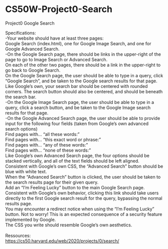 # CS50W-Project0-Search
Project0 Google Search

Specifications:<br />
-Your website should have at least three pages: <br />
Google Search (index.html), one for Google Image Search, and one for Google Advanced Search.<br />
-On the Google Search page, there should be links in the upper-right of the page to go to Image Search or Advanced Search. <br />
On each of the other two pages, there should be a link in the upper-right to go back to Google Search.<br />
On the Google Search page, the user should be able to type in a query, click “Google Search”, and be taken to the Google search results for that page.<br />
Like Google’s own, your search bar should be centered with rounded corners. The search button should also be centered, and should be beneath the search bar.<br />
-On the Google Image Search page, the user should be able to type in a query, click a search button, and be taken to the Google Image search results for that page.<br />
-On the Google Advanced Search page, the user should be able to provide input for the following four fields (taken from Google’s own advanced search options)<br />
        Find pages with… “all these words:”<br />
        Find pages with… “this exact word or phrase:”<br />
        Find pages with… “any of these words:”<br />
        Find pages with… “none of these words:”<br />
Like Google’s own Advanced Search page, the four options should be stacked vertically, and all of the text fields should be left aligned.<br />
Consistent with Google’s own CSS, the “Advanced Search” button should be blue with white text.<br />
When the “Advanced Search” button is clicked, the user should be taken to the search results page for their given query.<br />
Add an “I’m Feeling Lucky” button to the main Google Search page. Consistent with Google’s own behavior, clicking this link should take users directly to the first   Google search result for the query, bypassing the normal results page.<br />
You may encounter a redirect notice when using the “I’m Feeling Lucky” button. Not to worry! This is an expected consequence of a security feature implemented by Google.<br />
The CSS you write should resemble Google’s own aesthetics.<br />
<br />
Ressources:<br />
https://cs50.harvard.edu/web/2020/projects/0/search/

